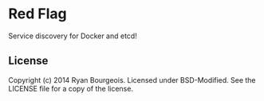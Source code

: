 Red Flag
========
Service discovery for Docker and etcd!

License
-------
Copyright (c) 2014 Ryan Bourgeois. Licensed under BSD-Modified. See the LICENSE
file for a copy of the license.
